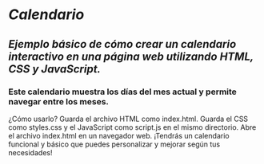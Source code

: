 # _Calendario_

## **_Ejemplo básico de cómo crear un calendario interactivo en una página web utilizando HTML, CSS y JavaScript._**
### Este calendario muestra los días del mes actual y permite navegar entre los meses.
¿Cómo usarlo?
Guarda el archivo HTML como index.html.
Guarda el CSS como styles.css y el JavaScript como script.js en el mismo directorio.
Abre el archivo index.html en un navegador web.
¡Tendrás un calendario funcional y básico que puedes personalizar y mejorar según tus necesidades!
